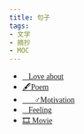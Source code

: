 ```yaml
---
title: 句子
tags:
- 文学
- 摘抄
- MOC
---
```


  <style>
    p {
        font-family: Source Sans Pro, SimSun;
        font-variant-east-asian: traditional;
    }

    a {
        font-family: Source Sans Pro, SimSun;
        font-variant-east-asian: traditional;
    }
  </style>

* [🌸Love about](文学/Love%20about.md)
* [🖋Poem](文学/Poem.md)
* [🧗🏻‍♂️Motivation](文学/Motivation.md)
* [🧶Feeling](文学/Feeling.md)
* [🎞 Movie](文学/Movie.md)
